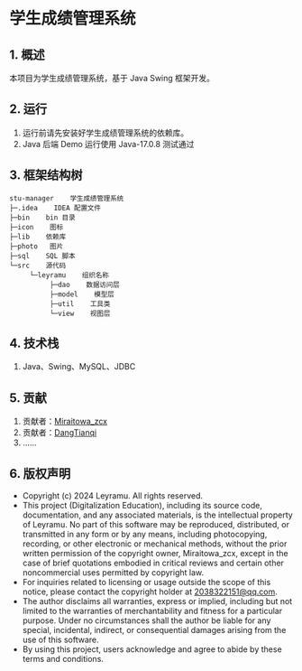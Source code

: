# 学生成绩管理系统

## 1. 概述

本项目为学生成绩管理系统，基于 Java Swing 框架开发。

## 2. 运行

1. 运行前请先安装好学生成绩管理系统的依赖库。
2. Java 后端 Demo 运行使用 Java-17.0.8 测试通过

## 3. 框架结构树

``` tree
stu-manager    学生成绩管理系统
├─.idea    IDEA 配置文件
├─bin    bin 目录
├─icon    图标
├─lib    依赖库
├─photo   图片
├─sql    SQL 脚本
└─src    源代码
     └─leyramu    组织名称
          ├─dao    数据访问层
          ├─model    模型层
          ├─util    工具类
          └─view    视图层
```

## 4. 技术栈

1. Java、Swing、MySQL、JDBC

## 5. 贡献

1. 贡献者：[Miraitowa_zcx](https://github.com/Miraitowa-zcx)
2. 贡献者：[DangTianqi](https://github.com/DangTianqi)
3. ......

## 6. 版权声明

* Copyright (c) 2024 Leyramu. All rights reserved.
* This project (Digitalization Education), including its source code, documentation, and any associated materials, is
  the intellectual property of Leyramu. No part of this software may be reproduced, distributed, or transmitted in any
  form or by any means, including photocopying, recording, or other electronic or mechanical methods, without the prior
  written permission of the copyright owner, Miraitowa_zcx, except in the case of brief quotations embodied in critical
  reviews and certain other noncommercial uses permitted by copyright law.
* For inquiries related to licensing or usage outside the scope of this notice, please contact the copyright holder at
  2038322151@qq.com.
* The author disclaims all warranties, express or implied, including but not limited to the warranties of
  merchantability and fitness for a particular purpose. Under no circumstances shall the author be liable for any
  special, incidental, indirect, or consequential damages arising from the use of this software.
* By using this project, users acknowledge and agree to abide by these terms and conditions.
